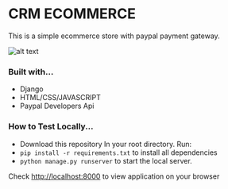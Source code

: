 # CRM ECOMMERCE 

This is a simple ecommerce store with paypal payment gateway.

![alt text](https://github.com/kayprogrammer/ecommerce-store-with-django/blob/master/display.png?raw=true)

### Built with...
* Django
* HTML/CSS/JAVASCRIPT
* Paypal Developers Api

### How to Test Locally...

* Download this repository
In your root directory. Run:
* `pip install -r requirements.txt` to install all dependencies
* `python manage.py runserver` to start the local server.

Check [http://localhost:8000](http://localhost:8000) to view application on your browser
